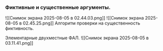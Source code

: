 ### Фиктивные и существенные аргументы.
![[Снимок экрана 2025-08-05 в 02.44.03.png]]
![[Снимок экрана 2025-08-05 в 02.45.25.png]]
Алгоритм проверки на существенность фиктивность.

Элементарные двухместные ФАЛ.
![[Снимок экрана 2025-08-05 в 03.11.41.png]]